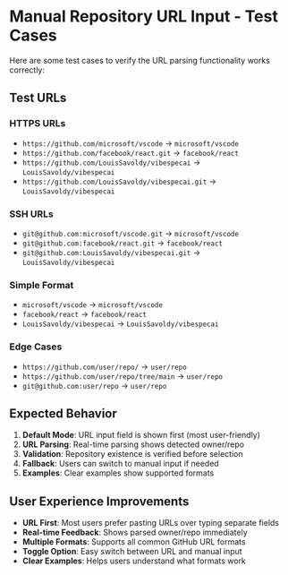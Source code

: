 # Manual Repository URL Input - Test Cases

Here are some test cases to verify the URL parsing functionality works correctly:

## Test URLs

### HTTPS URLs
- `https://github.com/microsoft/vscode` → `microsoft/vscode`
- `https://github.com/facebook/react.git` → `facebook/react`
- `https://github.com/LouisSavoldy/vibespecai` → `LouisSavoldy/vibespecai`
- `https://github.com/LouisSavoldy/vibespecai.git` → `LouisSavoldy/vibespecai`

### SSH URLs
- `git@github.com:microsoft/vscode.git` → `microsoft/vscode`
- `git@github.com:facebook/react.git` → `facebook/react`
- `git@github.com:LouisSavoldy/vibespecai.git` → `LouisSavoldy/vibespecai`

### Simple Format
- `microsoft/vscode` → `microsoft/vscode`
- `facebook/react` → `facebook/react`
- `LouisSavoldy/vibespecai` → `LouisSavoldy/vibespecai`

### Edge Cases
- `https://github.com/user/repo/` → `user/repo`
- `https://github.com/user/repo/tree/main` → `user/repo`
- `git@github.com:user/repo` → `user/repo`

## Expected Behavior

1. **Default Mode**: URL input field is shown first (most user-friendly)
2. **URL Parsing**: Real-time parsing shows detected owner/repo
3. **Validation**: Repository existence is verified before selection
4. **Fallback**: Users can switch to manual input if needed
5. **Examples**: Clear examples show supported formats

## User Experience Improvements

- **URL First**: Most users prefer pasting URLs over typing separate fields
- **Real-time Feedback**: Shows parsed owner/repo immediately
- **Multiple Formats**: Supports all common GitHub URL formats
- **Toggle Option**: Easy switch between URL and manual input
- **Clear Examples**: Helps users understand what formats work
